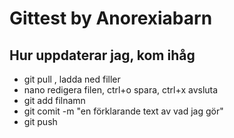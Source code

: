 # Gittest by Anorexiabarn

## Hur uppdaterar jag, kom ihåg

* git pull , ladda ned filler  
* nano redigera filen, ctrl+o spara, ctrl+x avsluta
* git add filnamn  
* git comit -m "en förklarande text av vad jag gör"  
* git push

